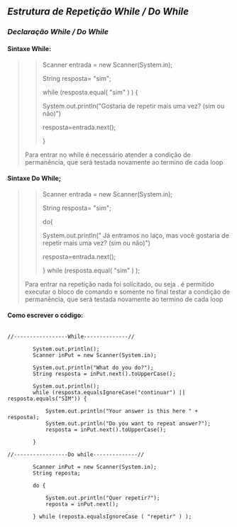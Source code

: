 ## _Estrutura de Repetição While / Do While_ 

### _Declaração While / Do While_

#### Sintaxe While:
>
>> Scanner entrada = new Scanner(System.in);
>>
>>String resposta= "sim";
>>
>>while (resposta.equal( "sim" ) ) {
>>
>>System.out.println("Gostaria de repetir mais uma vez? (sim ou não)")
>>
>>resposta=entrada.next();
>>
>>}
>
> Para entrar no while é necessário atender a condição de permanência, que será testada novamente ao termino de cada loop


#### Sintaxe Do While;
>
>> Scanner entrada = new Scanner(System.in);
>>
>>String resposta= "sim";
>>
>>do{
>>
>>System.out.println(" Já entramos no laço, mas você gostaria de repetir mais uma vez? (sim ou não)")
>>
>>  resposta=entrada.next();
>>
>>} while (resposta.equal( "sim" ) );
>
> Para entrar na repetição nada foi solicitado, ou seja . é permitido executar o bloco de comando e somente no final testar a condição de permanência, que será testada novamente ao termino de cada loop

#### Como escrever o código:

```

//-----------------While--------------//
        
		System.out.println();
		Scanner inPut = new Scanner(System.in);

		System.out.println("What do you do?");
		String resposta = inPut.next().toUpperCase();

		System.out.println();
		while (resposta.equalsIgnoreCase("continuar") || resposta.equals("SIM")) {
		
			System.out.println("Your answer is this here " + resposta);
			System.out.println("Do you want to repeat answer?");
			resposta = inPut.next().toUpperCase();
			
		}
		
//-----------------Do while--------------//
		
		Scanner inPut = new Scanner(System.in);
		String reposta;

		do { 
		
			System.out.println("Quer repetir?");
			reposta = inPut.next();
			
		} while (reposta.equalsIgnoreCase ( "repetir" ) ); 
```
